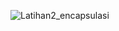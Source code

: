 ![Latihan2_encapsulasi](https://user-images.githubusercontent.com/101534184/163422093-13bc3f5b-15bb-44f4-9bdb-89f219c28126.png)
